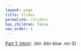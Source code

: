 ```yaml
---
layout: page
title: Slides
permalink: /slides/
has_children: false
nav_order: 4
---
```


[Part 1: Intro](https://github.com/bayreuth-politics/R24/blob/6c48652a26ab0ad890107cc351e099126718a880/docs/slides/DataR_24_Week1.pdf){: .btn .btn-blue .mr-3}


[comment]: <> ([Part 2: Measurement & Descriptive Stats] https://github.com/bayreuth-politics/R24/blob/6c48652a26ab0ad890107cc351e099126718a880/docs/slides/DataR_24_Week1.pdf{: .btn .btn-blue .mr-3})


[comment]: <> ([Part 3: Bivariate Regressions]https://github.com/bayreuth-politics/R/raw/gh-pages/docs/slides/Data_Analysis_in_R_Bayreuth_24_Part3.pdf{: .btn .btn-blue .mr-3})


[comment]: <> ([Part 4: Multivariate Regressions]https://github.com/bayreuth-politics/R/raw/gh-pages/docs/slides/Data_Analysis_in_R_Bayreuth_24_Part4.pdf{: .btn .btn-blue .mr-3})


[comment]: <> ([Part 5: Probability & Uncertainty]https://github.com/bayreuth-politics/R/raw/gh-pages/docs/slides/Data_Analysis_in_R_Bayreuth_24_Part5.pdf{: .btn .btn-blue .mr-3})


[comment]: <> ([Part 6: Hypothesis Testing]https://github.com/bayreuth-politics/R/raw/gh-pages/docs/slides/Data_Analysis_in_R_Bayreuth_24_Part6.pdf{: .btn .btn-blue .mr-3})


[comment]: <> ([Part 7: OLS Assumptions & Limits]https://github.com/bayreuth-politics/R/raw/gh-pages/docs/slides/Data_Analysis_in_R_Bayreuth_24_Part7.pdf{: .btn .btn-blue .mr-3})


[comment]: <> ([Part 8: Interactions & Non-Linearity]https://github.com/bayreuth-politics/R/raw/gh-pages/docs/slides/Data_Analysis_in_R_Bayreuth_24_Part8.pdf{: .btn .btn-blue .mr-3})
